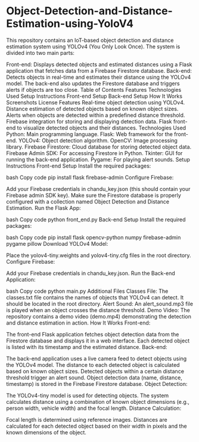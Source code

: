 # Object-Detection-and-Distance-Estimation-using-YoloV4

This repository contains an IoT-based object detection and distance estimation system using YOLOv4 (You Only Look Once). The system is divided into two main parts:

Front-end: Displays detected objects and estimated distances using a Flask application that fetches data from a Firebase Firestore database.
Back-end: Detects objects in real-time and estimates their distance using the YOLOv4 model. The back-end also updates the Firestore database and triggers alerts if objects are too close.
Table of Contents
Features
Technologies Used
Setup Instructions
Front-end Setup
Back-end Setup
How It Works
Screenshots
License
Features
Real-time object detection using YOLOv4.
Distance estimation of detected objects based on known object sizes.
Alerts when objects are detected within a predefined distance threshold.
Firebase integration for storing and displaying detection data.
Flask front-end to visualize detected objects and their distances.
Technologies Used
Python: Main programming language.
Flask: Web framework for the front-end.
YOLOv4: Object detection algorithm.
OpenCV: Image processing library.
Firebase Firestore: Cloud database for storing detected object data.
Firebase Admin SDK: For accessing Firestore in Python.
Tkinter: GUI for running the back-end application.
Pygame: For playing alert sounds.
Setup Instructions
Front-end Setup
Install the required packages:

bash
Copy code
pip install flask firebase-admin
Configure Firebase:

Add your Firebase credentials in chandu_key.json (this should contain your Firebase admin SDK key).
Make sure the Firestore database is properly configured with a collection named Object Detection and Distance Estimation.
Run the Flask App:

bash
Copy code
python front_end.py
Back-end Setup
Install the required packages:

bash
Copy code
pip install flask opencv-python numpy firebase-admin pygame pillow
Download YOLOv4 Model:

Place the yolov4-tiny.weights and yolov4-tiny.cfg files in the root directory.
Configure Firebase:

Add your Firebase credentials in chandu_key.json.
Run the Back-end Application:

bash
Copy code
python main.py
Additional Files
Classes File: The classes.txt file contains the names of objects that YOLOv4 can detect. It should be located in the root directory.
Alert Sound: An alert_sound.mp3 file is played when an object crosses the distance threshold.
Demo Video: The repository contains a demo video (demo.mp4) demonstrating the detection and distance estimation in action.
How It Works
Front-end:

The front-end Flask application fetches object detection data from the Firestore database and displays it in a web interface.
Each detected object is listed with its timestamp and the estimated distance.
Back-end:

The back-end application uses a live camera feed to detect objects using the YOLOv4 model.
The distance to each detected object is calculated based on known object sizes.
Detected objects within a certain distance threshold trigger an alert sound.
Object detection data (name, distance, timestamp) is stored in the Firebase Firestore database.
Object Detection:

The YOLOv4-tiny model is used for detecting objects.
The system calculates distance using a combination of known object dimensions (e.g., person width, vehicle width) and the focal length.
Distance Calculation:

Focal length is determined using reference images.
Distances are calculated for each detected object based on their width in pixels and the known dimensions of the object.
